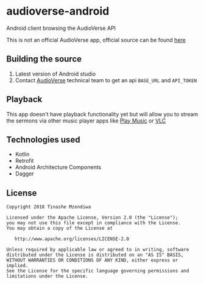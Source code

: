 # audioverse-android
Android client browsing the AudioVerse API

This is not an official AudioVerse app, official source can be found [here](https://github.com/AVORG/audioverse-mobile) 

## Building the source
1. Latest version of Android studio
2. Contact [AudioVerse](https://github.com/AVORG/audioverse-mobile/blob/master/README.md) technical team to get an api `BASE_URL` and `API_TOKEN`

## Playback
This app doesn't have playback functionality yet but will allow you to stream the sermons via other music player apps like [Play Music](https://play.google.com/store/apps/details?id=com.google.android.music) or [VLC](https://play.google.com/store/apps/details?id=org.videolan.vlc)

## Technologies used
* Kotlin
* Retrofit
* Android Architecture Components 
* Dagger

## License

    Copyright 2018 Tinashe Mzondiwa

    Licensed under the Apache License, Version 2.0 (the "License");
    you may not use this file except in compliance with the License.
    You may obtain a copy of the License at

       http://www.apache.org/licenses/LICENSE-2.0

    Unless required by applicable law or agreed to in writing, software
    distributed under the License is distributed on an "AS IS" BASIS,
    WITHOUT WARRANTIES OR CONDITIONS OF ANY KIND, either express or implied.
    See the License for the specific language governing permissions and
    limitations under the License.
